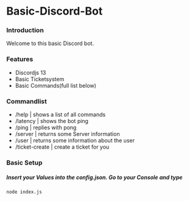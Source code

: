 # Basic-Discord-Bot

### Introduction

Welcome to this basic Discord bot.

### Features

 * Discordjs 13
 * Basic Ticketsystem
 * Basic Commands(full list below)

### Commandlist

 * /help | shows a list of all commands
 * /latency | shows the bot ping
 * /ping | replies with pong
 * /server | returns some Server information
 * /user | returns some information about the user
 * /ticket-create | create a ticket for you

### Basic Setup

##### Insert your Values into the config.json. Go to your Console and type 

```cmd
node index.js
```
